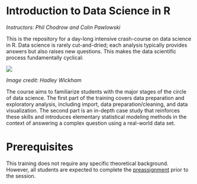 # Introduction to Data Science in R
*Instructors: Phil Chodrow and Colin Pawlowski*

This is the repository for a day-long intensive crash-course on data science in R. Data science is rarely cut-and-dried; each analysis typically provides answers but also raises new questions. This makes the data scientific process fundamentally cyclical:

![](http://r4ds.had.co.nz/diagrams/data-science.png)

*Image credit: Hadley Wickham*

The course aims to familiarize students with the major stages of the circle of data science. The first part of the training covers data preparation and exploratory analysis, including import, data preparation/cleaning, and data visualization. The second part is an in-depth case study that reinforces these skills and introduces elementary statistical modeling methods in the context of answering a complex question using a real-world data set. 

# Prerequisites

This training does not require any specific theoretical background. However, all students are expected to complete the [preassignment](https://philchodrow.github.io/mban_orientation/data_science_intro/preassignment/preassignment.html) prior to the session.  


